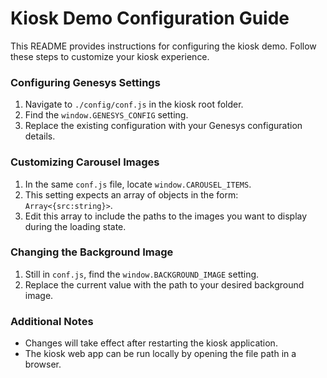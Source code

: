 # Kiosk Demo Configuration Guide

This README provides instructions for configuring the kiosk demo. Follow these steps to customize your kiosk experience.

### Configuring Genesys Settings

1. Navigate to `./config/conf.js` in the kiosk root folder.
2. Find the `window.GENESYS_CONFIG` setting.
3. Replace the existing configuration with your Genesys configuration details.

### Customizing Carousel Images

1. In the same `conf.js` file, locate `window.CAROUSEL_ITEMS`.
2. This setting expects an array of objects in the form: `Array<{src:string}>`.
3. Edit this array to include the paths to the images you want to display during the loading state.

### Changing the Background Image

1. Still in `conf.js`, find the `window.BACKGROUND_IMAGE` setting.
2. Replace the current value with the path to your desired background image.

### Additional Notes

- Changes will take effect after restarting the kiosk application.
- The kiosk web app can be run locally by opening the file path in a browser.
